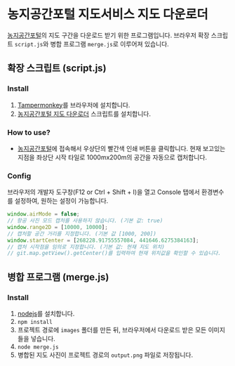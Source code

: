 # 농지공간포털 지도서비스 지도 다운로더
[농지공간포털](https://njy.mafra.go.kr/map/mapMain.do)의 지도 구간을 다운로드 받기 위한 프로그램입니다.
브라우저 확장 스크립트 `script.js`와 병합 프로그램 `merge.js`로 이루어져 있습니다.

## 확장 스크립트 (script.js)

### Install 
1. [Tampermonkey](https://chrome.google.com/webstore/detail/tampermonkey/dhdgffkkebhmkfjojejmpbldmpobfkfo)를 브라우저에 설치합니다.
2. [농지공간포털 지도 다운로더](https://greasyfork.org/ko/scripts/479601-%EB%86%8D%EC%A7%80%EA%B3%B5%EA%B0%84%ED%8F%AC%ED%84%B8-%EC%A7%80%EB%8F%84-%EB%8B%A4%EC%9A%B4%EB%A1%9C%EB%8D%94) 스크립트를 설치합니다.

### How to use?
 - [농지공간포털](https://njy.mafra.go.kr/map/mapMain.do)에 접속해서 우상단의 빨간색 인쇄 버튼을 클릭합니다.
현재 보고있는 지점을 좌상단 시작 타일로 1000mx200m의 공간을 자동으로 캡처합니다.

### Config
브라우저의 개발자 도구창(F12 or Ctrl + Shift + I)을 열고 Console 탭에서 환경변수를 설정하여, 원하는 설정이 가능합니다.
```js
window.airMode = false;
// 항공 사진 모드 캡처를 사용하지 않습니다. (기본 값: true)
window.range2D = [10000, 10000];
// 캡처할 공간 거리를 지정합니다. (기본 값 [1000, 200])
window.startCenter = [268228.91755557084, 441646.6275384163];
// 캡처 시작점을 임의로 지정합니다. (기본 값: 현재 지도 위치)
// git.map.getView().getCenter()를 입력하여 현재 위치값을 확인할 수 있습니다.
```

## 병합 프로그램 (merge.js)
### Install
1. [nodejs](https://nodejs.org/)를 설치합니다.
2. `npm install`
3. 프로젝트 경로에 `images` 폴더를 만든 뒤, 브라우저에서 다운로드 받은 모든 이미지들을 넣습니다.
4. `node merge.js`
5. 병합된 지도 사진이 프로젝트 경로의 `output.png` 파일로 저장됩니다.
